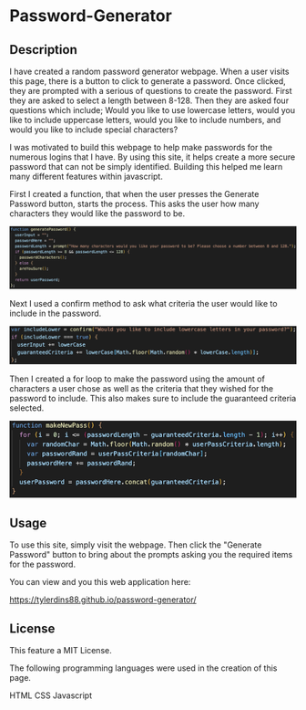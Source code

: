 # Password-Generator

## Description

I have created a random password generator webpage. When a user visits this page, there is a button to click to generate a password. Once clicked, they are prompted with a serious of questions to create the password. First they are asked to select a length between 8-128. Then they are asked four questions which include; Would you like to use lowercase letters, would you like to include uppercase letters, would you like to include numbers, and would you like to include special characters?

I was motivated to build this webpage to help make passwords for the numerous logins that I have. By using this site, it helps create a more secure password that can not be simply identified. Building this helped me learn many different features within javascript. 

First I created a function, that when the user presses the Generate Password button, starts the process. This asks the user how many characters they would like the password to be. 

![Screenshot](./assets/images/function-to-generate-password.png)

Next I used a confirm method to ask what criteria the user would like to include in the password.

![Screenshot](./assets/images/confirm-user-criteria-wanted.png)

Then I created a for loop to make the password using the amount of characters a user chose as well as the criteria that they wished for the password to include. This also makes sure to include the guaranteed criteria selected.

![Screenshot](./assets/images/function-creates-password-based-on-input.png)

## Usage

To use this site, simply visit the webpage. Then click the "Generate Password" button to bring about the prompts asking you the required items for the password.

You can view and you this web application here:

https://tylerdins88.github.io/password-generator/

## License

This feature a MIT License.

The following programming languages were used in the creation of this page.

HTML CSS Javascript